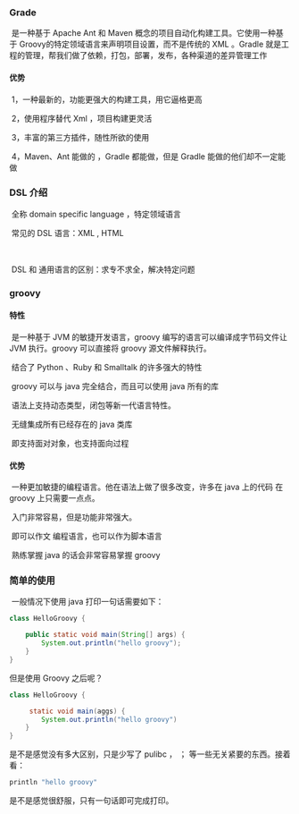 ### Grade

​		是一种基于 Apache Ant 和 Maven 概念的项目自动化构建工具。它使用一种基于 Groovy的特定领域语言来声明项目设置，而不是传统的 XML 。Gradle 就是工程的管理，帮我们做了依赖，打包，部署，发布，各种渠道的差异管理工作

#### 优势

​	1，一种最新的，功能更强大的构建工具，用它逼格更高

​	2，使用程序替代 Xml ，项目构建更灵活

​	3，丰富的第三方插件，随性所欲的使用

​	4，Maven、Ant 能做的 ，Gradle 都能做，但是 Gradle 能做的他们却不一定能做



### DSL 介绍

​	全称 domain specific language ，特定领域语言

​	常见的 DSL 语言：XML , HTML 

​	

​	DSL 和 通用语言的区别：求专不求全，解决特定问题

### groovy 

#### 特性

​		是一种基于 JVM 的敏捷开发语言，groovy 编写的语言可以编译成字节码文件让 JVM 执行。groovy 可以直接将 groovy 源文件解释执行。

​		结合了 Python 、Ruby 和 Smalltalk 的许多强大的特性

​		groovy 可以与 java 完全结合，而且可以使用 java 所有的库

​		语法上支持动态类型，闭包等新一代语言特性。	

​		无缝集成所有已经存在的 java 类库

​		即支持面对对象，也支持面向过程

#### 	优势

​		一种更加敏捷的编程语言。他在语法上做了很多改变，许多在 java 上的代码 在 groovy 上只需要一点点。

​		入门非常容易，但是功能非常强大。

​		即可以作文 编程语言，也可以作为脚本语言

​		熟练掌握 java 的话会非常容易掌握 groovy



### 简单的使用

​		一般情况下使用 java 打印一句话需要如下：

```java
class HelloGroovy {

    public static void main(String[] args) {
        System.out.println("hello groovy");
    }
}
```

但是使用 Groovy 之后呢？

```java
class HelloGroovy {

     static void main(aggs) {
        System.out.println("hello groovy")
    }
}
```

是不是感觉没有多大区别，只是少写了 pulibc ， ； 等一些无关紧要的东西。接着看：

```groovy
println "hello groovy"
```

是不是感觉很舒服，只有一句话即可完成打印。

